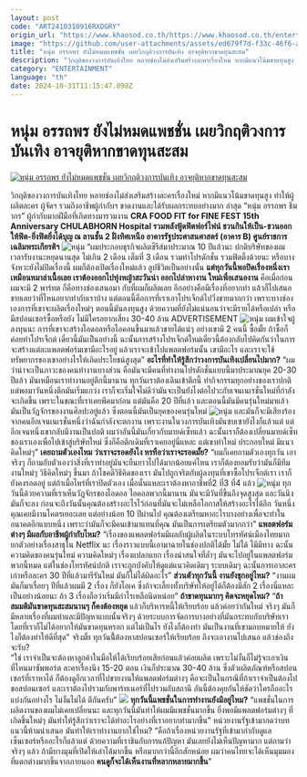 ```yaml
---
layout: post
code: "ART2410310916RXDGRY"
origin_url: "https://www.khaosod.co.th/https://www.khaosod.co.th/entertainment/news_9482064"
image: "https://github.com/user-attachments/assets/ed679f7d-f33c-46f6-a229-29650fdbb975"
title: "หนุ่ม อรรถพร ยังไม่หมดแพชชั่น เผยวิกฤติวงการบันเทิง อาจยุติหากขาดทุนสะสม"
description: "วิกฤติของวงการบันเทิงไทย หลายช่องไม่ส่งเสริมสร้างละครเรื่องใหม่ หากมีแนวโน้มขาดทุนสูง ทำให้ผู้ผลิตละคร ผู้จัดฯ รวมถึงอาชีพผู้กำกับฯ ได้รับผลกระทบอย่างมาก"
category: "ENTERTAINMENT"
language: "th"
date: 2024-10-31T11:15:47.098Z
---
```


# หนุ่ม อรรถพร ยังไม่หมดแพชชั่น เผยวิกฤติวงการบันเทิง อาจยุติหากขาดทุนสะสม

[![หนุ่ม อรรถพร ยังไม่หมดแพชชั่น เผยวิกฤติวงการบันเทิง อาจยุติหากขาดทุนสะสม](https://www.khaosod.co.th/wpapp/uploads/2024/10/noom301067-3.jpg "หนุ่ม อรรถพร ยังไม่หมดแพชชั่น เผยวิกฤติวงการบันเทิง อาจยุติหากขาดทุนสะสม")](https://www.khaosod.co.th/wpapp/uploads/2024/10/noom301067-3.jpg)

วิกฤติของวงการบันเทิงไทย หลายช่องไม่ส่งเสริมสร้างละครเรื่องใหม่ หากมีแนวโน้มขาดทุนสูง ทำให้ผู้ผลิตละคร ผู้จัดฯ รวมถึงอาชีพผู้กำกับฯ ขาดงานและได้รับผลกระทบอย่างมาก
ล่าสุด “หนุ่ม อรรถพร ธีมากร” ผู้กำกับมากฝีมือที่เกิดทางมารวมงาน **CRA FOOD FIT for FINE FEST 15th Anniversary CHULABHORN Hospital รวมพลังฟู้ดฟิตฟอร์ไฟน์ ชวนกินให้เป็น-ชวนออกให้ฟิต-ยิ่งฟิตยิ่งได้บุญ ณ ลานชั้น 2 ฝั่งทิศเหนือ อาคารรัฐประศาสนศาสตร์ (อาคาร B) ศูนย์ราชการเฉลิมพระเกียรติฯ**
![หนุ่ม](https://www.khaosod.co.th/wpapp/uploads/2024/10/noom301067-10.jpg)
“ผมประกอบธุรกิจผลิตซีรีส์มาประมาณ 10 ปีแล้วนะ ปกติบริษัทของผมเวลารับงานะหยุดนานสุด ไม่เกิน 2 เดือน เต็มที่ 3 เดือน รวมทำโปรดักชั่น รวมฟิตติ้งด้วยนะ หรือบางจังหวะยังไม่ปิดเรื่องนี้ ผมก็ต้องเปิดเรื่องใหม่แล้ว ลูปชีวิตเป็นอย่างนั้น
**แต่ทุกวันนี้พอปิดเรื่องหนึ่งเราเหมือนหมาล่าเนื้อเลย เราต้องออกไปทุ่งหญ้าสะวันน่า ออกไปล่าหางาน ใหม่เพื่อเสนองาน** คือเมื่อก่อนผมจะมี 2 พาร์ทต ก็คือทางช่องเสนอมา กับที่ผมก็ผลิตเลย อีกอย่างคือมีเรื่องที่อยากทำ แล้วก็ไปเสนอขายเลยว่าที่ไหนอยากทำกับเราบ้าง
แต่ตอนนี้คือการที่เราเอาโปรเจ็กต์ไปวิ่งขายมากกว่า เพราะทางช่องเองการที่เขาจะผลิตเรื่องใหม่ๆ ตอนนี้มันลงทุนสูง ด้วยความที่ยังไม่แน่นอนว่าจะมีรายได้หรือเปล่า หรือมีสปอนเซอร์ซื้อหรือยัง ไม่มีใครอยากเสี่ยง 30-40 ล้าน
ADVERTISEMENT
![หนุ่ม](https://www.khaosod.co.th/wpapp/uploads/2024/10/noom301067-6.jpg)
ผมเข้าใจผู้ลงทุนนะ การที่เขาจะสร้างไอดอลหรือไอคอนขึ้นมาแล้วขายได้แน่ๆ อย่างเขามี 2 คนนี้ ซื้อมั้ย ถ้าซื้อก็ค่อยทำโปรเจ็กต์ เดี๋ยวนี้มันเป็นอย่างนี้ ฉะนั้นการสร้างโปรเจ็กต์ใหม่เดี๋ยวนี้ต้องกลับไปคิดกันว่าในการจะสร้างแต่ละแพลตฟอร์มเขามีอะไรอยู่ แล้วเราจะเข้าไปแพลตฟอร์มนั้น เขามีอะไร และเราจะใช้ทรัพยากรของเขาอย่างไรให้เกิดประโยชน์สูงสุด”
**อะไรที่ทำให้รู้สึกว่าวงการบันเทิงเปลี่ยนไปมาก?** “ผมว่าน่าจะเป็นภาวะของคนทำงานบางส่วน คือมันจะมีคนที่ทำงานโปรดักชั่นแบบนี้มาประมาณยุค 20-30 ปีแล้ว มันเหมือนเราทำงานอยู่ตึกนี้มานาน ทุกวันเราต้องเดินเข้าตีกนี้ ทำกิจกรรมทุกอย่างของเราปกติ
แต่พอมาวันหนึ่งตึกมันเริ่มแกว่ง เราก็จะเริ่มใจไม่ดีว่ามันจะเป็นยังไงต่อไปวะกับเจนเนเรชั่นใหม่ที่กำลังจะเกิดขึ้น เพราะในขณะที่เราเคยพีคมาก่อน แต่มันคือ 20 ปีที่แล้ว และตอนนี้มันมีคนรุ่นใหม่มาแล้ว มันเป็นวัฏจักรของงานศิลปะอยู่แล้ว ซึ่งตอนนี้มันเป็นยุคของคนรุ่นใหม่
![หนุ่ม](https://www.khaosod.co.th/wpapp/uploads/2024/10/noom301067-1.jpg)
และมันก็จะมีเสียงร้องจากคนอีกเจนเนเรชั่นหนึ่งว่าฉันกำลังจะตกงาน เพราะงานในวงการบันเทิงมันซบเซายังไงก็แล้วแต่ แต่อีกเจนหนึ่งเขากลับมีงานเป็นปกติ ผมว่าอันนี้มันเกี่ยวกับมายด์เซ็ทแล้ว ฉะนั้นเราก็ต้องเปลี่ยนมายด์เซ็ทของเราเองเพื่อไปเข้าสู่บริษัทใหม่ ซึ่งก็คือตึกเดิมที่เราเคยอยู่นี่แหละ แต่เขาทำใหม่ ประกอบใหม่ มีแนวคิดใหม่ๆ”
**เคยถามตัวเองไหม ว่าเราจะรอดยังไง หรทือว่าเราจะรอดมั้ย?** “ผมก็เคยถามตัวเองทุกวัน เอาจริงๆ ก็ถามกับตัวเองว่าสิ่งที่เราทำอยู่มันจะยืนยาวไปได้มากน้อยแค่ไหน เราก็ต้องยอมรับว่ามันก็มีทีมงานใหม่ๆ วิธีคิดใหม่ๆ ขึ้นมา ถ้าโชคดีวิธีคิดของเรา มันไปถูกจริตกับผู้ลงทุนที่เขาซื้อโปรเจ็กต์เรา เราก็ยังคงรอดอยู่ แต่ถ้าเมื่อไหร่ที่เราปิดตัวเอง เมื่อนั้นแหละเราต้องหาอาชีพที่2 ที่3 ที่4 แล้ว
![หนุ่ม](https://www.khaosod.co.th/wpapp/uploads/2024/10/noom301067-5.jpg)
ทุกวันนี้ด้วยความที่เราเห็นวัฎจักรของไอดอล ไอคอลพวกนี้มานาน มันจะมีวันที่ขึ้นถึงจุดสูงสุด และวันนึงมันก็จะลง ก่อนจะถึงวันนั้นคุณต้องสร้างอะไรไว้ก่อนที่มันจะไม่เหลือโอกาสให้สร้างอะไรได้อีก
วันหนึ่งคุณเคยมีงานโคตรเยอะเลย แต่อย่างน้อย 10 ปีผ่านไป คุณต้องเตรียมหาอะไรบางอย่างเพื่อจะทำในอนาคตอีกแบบหนึ่ง เพราะว่ามันก็จะมีคนเข้ามาแทนที่คุณ มันเป็นการเตรียมตัวมากกว่า”
**แพลตฟอร์มต่างๆ มีผลกับอาชีพผู้กำกับไหม?** “เรื่องของแพลตฟอร์มมีผลกับผู้ผลิตในระบบโทรทัศน์เมืองไทยมาก ยกตัวอย่างเรื่องสาธุใน Netflix นะ เรื่องราวแบบนี้เอามาฉายในช่องปกติได้มั้ย ไม่ได้ ไมีมีทาง
ฉะนั้นความคิดของคนรุ่นใหม่ ความคิดใหม่ๆ เรื่องแปลกแยก เรื่องน่าสนใจที่ล้ำๆ มันจะไปอยู่ในแพลตฟอร์มพวกนี้หมด แต่ในช่องโทรทัศน์ปกติ เราจะถูกบังคับให้ดูแต่แนวคิดเดิมๆ ระบบเดิมๆ ฉะนั้นการเอาละครเก่าหรือละคร 30 ปีที่แล้วมารีรันใหม่ มันก็ไม่ได้ผิดอะไร”
**ส่วนตัวทุกวันนี้ งานยังชุกอยู่ไหม?** “งานผมมันก็มาเรื่อยๆ ปีที่แล้วผมมี 2 เรื่อง ก็ยังโอเค ซึ่งถ้าจะเลี้ยงทั้งบริษัทให้อยู่ได้ก็ต้องมีสัก 2 เรื่องนี่แหละเป็นอย่างน้อยนะ ถ้า 3 เรื่องถือว่าเริ่มมีกำไรเหลือนิดหน่อย”
**ถ้าขาดทุนมากๆ คิดจะหยุดไหม?** “**ถ้าสมมติมันขาดทุนสะสมนานๆ ก็คงต้องหยุด** แล้วก็บริหารหนี้ให้เรียบร้อย แล้วค่อยว่ากันใหม่ จริงๆ มันก็มีหลายเรื่องที่ผมทำและมีปัญหาแบบนั้นจริงๆ ด้วยระบบการจัดการบางอย่างที่มันกระทบกับบริษัทเรา โดยที่เราก็ไม่ได้อยากให้มันขาดทุนหรอก แต่ไม่เป็นไร ยังไงก็ต้องทำ มันเป็นงานที่เขามอบหมายให้ ยังไงก็ต้องทำให้ดีที่สุด”
จริงมั้ย ทุกวันนี้้ต้องหาสปอนเซอร์ให้เรียบร้อย ถึงจะเอางานไปเสนอ แล้วช่องถึงจะรับ?  
“ใช่ เราจำเป็นจะต้องหาลูกค้าในมือให้ได้เรียบร้อยเสียก่อนแล้วค่อยผลิต เพราะไม่งั้นก็ไม่รู้จะเอาเงินที่ไหนมาซัพพอร์ต ละครเรื่องนึง 15-20 ตอน เงินก็ประมาณ 30-40 ล้าน​
ซึ่งตัวผลิตภัณฑ์หรือสปอนเซอร์ที่เราหาได้ ก็ต้องดูอีกเวลาที่ไปขายงานให้แพลตฟอร์มต่างๆ คือจะเป็นในกรณีที่ถ้าเราจำเป็นต้องไปขอสปอนเซอร์ และเราต้องไปรวมกับพาร์ทเนอร์ที่ไปรวมกับสถานี อันนี้ต้องคุยกันให้ชัดว่าใครถืออะไร แบ่งกันอย่างไร ไม่งั้นไม่ได้ ตีกันครับ”
![](https://www.khaosod.co.th/wpapp/uploads/2024/10/noom301067-7.jpg)
**ทุกวันนี้แพชชั่นในการทำงานยังมีอยู่ไหม?** “แพชชั่นในการผลิตงานของผมไม่เคยเปลี่ยนนะ และทุกวันนี้มันทำให้ผมมีแพชชั่นมากขึ้น ยิ่งพอมีแพลตฟอร์มต่างๆ ที่เกิดขึ้นใหม่ๆ มันทำให้รู้สึกว่าเราจะได้ทำอะไรอย่างที่เราอยากทำมากขึ้น”
หน่วยงานรัฐเข้ามากดว่าบทแนวนี้ห้ามนำเสนอ มันทำให้เราทำงานยากใช่ไหม? “คือถ้าเรื่องหน่วยงานรัฐที่เข้ามากำกับดูแล เซ็นเซอร์หรืออะไรก็แล้วแต่ ด้วยความที่เราชินกับการแก้ปัญหา มันเลยยังไม่เห็นปัญหามาก แต่ถามว่าจริงๆ แล้ว ถ้ามีบางมุมที่เปิดให้เล่าได้มากขึ้น หรือมากกว่านี้อีกสักหน่อย ผมว่าคนไทยจะได้เห็นมุมมองที่แตกต่างมากขึ้นจากภายนอก **คนดูก็จะได้เห็นงานที่หลากหลายมากขึ้น**”